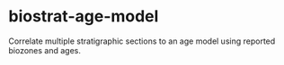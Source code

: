 # biostrat-age-model
Correlate multiple stratigraphic sections to an age model using reported biozones and ages.
